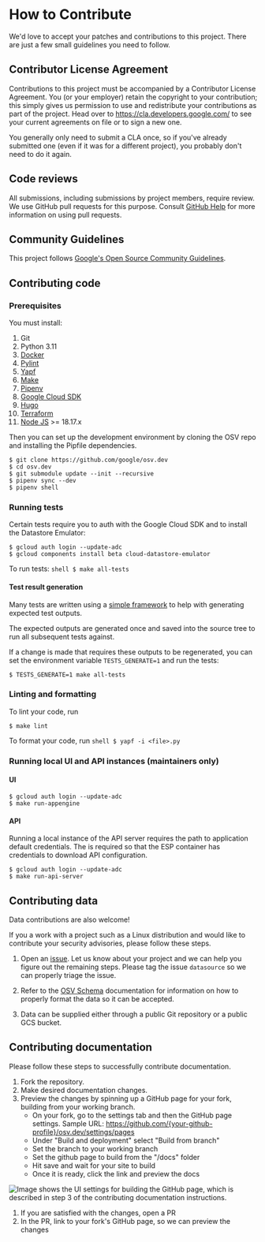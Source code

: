 # How to Contribute

We'd love to accept your patches and contributions to this project. There are
just a few small guidelines you need to follow.

## Contributor License Agreement

Contributions to this project must be accompanied by a Contributor License
Agreement. You (or your employer) retain the copyright to your contribution;
this simply gives us permission to use and redistribute your contributions as
part of the project. Head over to <https://cla.developers.google.com/> to see
your current agreements on file or to sign a new one.

You generally only need to submit a CLA once, so if you've already submitted one
(even if it was for a different project), you probably don't need to do it
again.

## Code reviews

All submissions, including submissions by project members, require review. We
use GitHub pull requests for this purpose. Consult
[GitHub Help](https://help.github.com/articles/about-pull-requests/) for more
information on using pull requests.

## Community Guidelines

This project follows
[Google's Open Source Community Guidelines](https://opensource.google.com/conduct/).

## Contributing code

### Prerequisites

You must install:

1.  Git
1.  Python 3.11
1.  [Docker](https://www.docker.com/)
1.  [Pylint](https://pypi.org/project/pylint)
1.  [Yapf](https://github.com/google/yapf)
1.  [Make](https://www.gnu.org/software/make/)
1.  [Pipenv](https://pipenv.pypa.io/en/latest/)
1.  [Google Cloud SDK](https://cloud.google.com/sdk)
1.  [Hugo](https://gohugo.io/installation/)
1.  [Terraform](https://developer.hashicorp.com/terraform/downloads)
1.  [Node JS](https://nodejs.org/) >= 18.17.x

Then you can set up the development environment by cloning the OSV repo and
installing the Pipfile dependencies.

```shell
$ git clone https://github.com/google/osv.dev
$ cd osv.dev
$ git submodule update --init --recursive
$ pipenv sync --dev
$ pipenv shell
```

### Running tests

Certain tests require you to auth with the Google Cloud SDK and to install the
Datastore Emulator:

```shell
$ gcloud auth login --update-adc
$ gcloud components install beta cloud-datastore-emulator
```

To run tests: `shell $ make all-tests`

#### Test result generation

Many tests are written using a
[simple framework](https://github.com/google/osv.dev/blob/a4b682a32575cc3314a5ef83c8e91b70c60f7b77/osv/tests.py#L32)
to help with generating expected test outputs.

The expected outputs are generated once and saved into the source tree to run
all subsequent tests against.

If a change is made that requires these outputs to be regenerated, you can set
the environment variable `TESTS_GENERATE=1` and run the tests:

```shell
$ TESTS_GENERATE=1 make all-tests
```

### Linting and formatting

To lint your code, run

```shell
$ make lint
```

To format your code, run `shell $ yapf -i <file>.py`

### Running local UI and API instances (maintainers only)

#### UI

```shell
$ gcloud auth login --update-adc
$ make run-appengine
```

#### API

Running a local instance of the API server requires the path to application
default credentials. The is required so that the ESP container has credentials 
to download API configuration.

```shell
$ gcloud auth login --update-adc
$ make run-api-server
```

## Contributing data

Data contributions are also welcome!

If you a work with a project such as a Linux distribution and would like to
contribute your security advisories, please follow these steps.

1.  Open an [issue](https://github.com/google/osv.dev/issues). Let us know about
    your project and we can help you figure out the remaining steps. Please tag
    the issue `datasource` so we can properly triage the issue.

2.  Refer to the [OSV Schema](https://ossf.github.io/osv-schema/) documentation
    for information on how to properly format the data so it can be accepted.

3.  Data can be supplied either through a public Git repository or a public GCS
    bucket.

## Contributing documentation

Please follow these steps to successfully contribute documentation.

1.  Fork the repository.
2.  Make desired documentation changes.
3.  Preview the changes by spinning up a GitHub page for your fork, building
    from your working branch.
    -   On your fork, go to the settings tab and then the GitHub page settings.
        Sample URL: <!-- markdown-link-check-disable -->
        https://github.com/{your-github-profile}/osv.dev/settings/pages
        <!-- markdown-link-check-enable -->
    -   Under "Build and deployment" select "Build from branch"
    -   Set the branch to your working branch
    -   Set the github page to build from the "/docs" folder
    -   Hit save and wait for your site to build
    -   Once it is ready, click the link and preview the docs

![Image shows the UI settings for building the GitHub page, which is described
in step 3 of the contributing documentation
instructions.](docs/images/github-page.png)

1.  If you are satisfied with the changes, open a PR
2.  In the PR, link to your fork's GitHub page, so we can preview the changes

